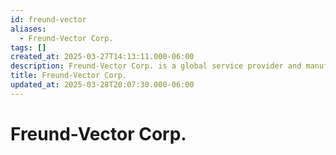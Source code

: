 ```yaml
---
id: freund-vector
aliases:
  - Freund-Vector Corp.
tags: []
created_at: 2025-03-27T14:13:11.000-06:00
description: Freund-Vector Corp. is a global service provider and manufacturer of granulating, coating and drying equipment.
title: Freund-Vector Corp.
updated_at: 2025-03-28T20:07:30.000-06:00
---
```

# Freund-Vector Corp.


